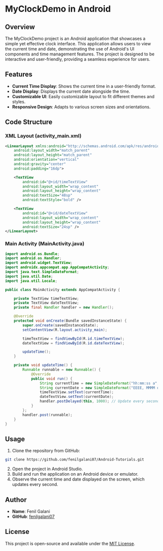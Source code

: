 # MyClockDemo in Android

## Overview

The MyClockDemo project is an Android application that showcases a simple yet effective clock interface. This application allows users to view the current time and date, demonstrating the use of Android's UI components and time management features. The project is designed to be interactive and user-friendly, providing a seamless experience for users.

## Features

- **Current Time Display**: Shows the current time in a user-friendly format.
- **Date Display**: Displays the current date alongside the time.
- **Customizable UI**: Easily customizable layout to fit different themes and styles.
- **Responsive Design**: Adapts to various screen sizes and orientations.

## Code Structure

### XML Layout (activity_main.xml)

```xml
<LinearLayout xmlns:android="http://schemas.android.com/apk/res/android"
    android:layout_width="match_parent"
    android:layout_height="match_parent"
    android:orientation="vertical"
    android:gravity="center"
    android:padding="16dp">

    <TextView
        android:id="@+id/timeTextView"
        android:layout_width="wrap_content"
        android:layout_height="wrap_content"
        android:textSize="48sp"
        android:textStyle="bold" />

    <TextView
        android:id="@+id/dateTextView"
        android:layout_width="wrap_content"
        android:layout_height="wrap_content"
        android:textSize="24sp" />
</LinearLayout>
```

### Main Activity (MainActivity.java)

```java
import android.os.Bundle;
import android.os.Handler;
import android.widget.TextView;
import androidx.appcompat.app.AppCompatActivity;
import java.text.SimpleDateFormat;
import java.util.Date;
import java.util.Locale;

public class MainActivity extends AppCompatActivity {

    private TextView timeTextView;
    private TextView dateTextView;
    private final Handler handler = new Handler();

    @Override
    protected void onCreate(Bundle savedInstanceState) {
        super.onCreate(savedInstanceState);
        setContentView(R.layout.activity_main);

        timeTextView = findViewById(R.id.timeTextView);
        dateTextView = findViewById(R.id.dateTextView);

        updateTime();
    }

    private void updateTime() {
        Runnable runnable = new Runnable() {
            @Override
            public void run() {
                String currentTime = new SimpleDateFormat("hh:mm:ss a", Locale.getDefault()).format(new Date());
                String currentDate = new SimpleDateFormat("EEEE, MMMM d, yyyy", Locale.getDefault()).format(new Date());
                timeTextView.setText(currentTime);
                dateTextView.setText(currentDate);
                handler.postDelayed(this, 1000); // Update every second
            }
        };
        handler.post(runnable);
    }
}
```

## Usage

1. Clone the repository from GitHub:

```bash
git clone https://github.com/fenilgalani07/Android-Tutorials.git
```

2. Open the project in Android Studio.
3. Build and run the application on an Android device or emulator.
4. Observe the current time and date displayed on the screen, which updates every second.

## Author

- **Name**: Fenil Galani
- **GitHub**: [fenilgalani07](https://github.com/fenilgalani07/Android-Tutorials.git)

## License

This project is open-source and available under the [MIT License](LICENSE).
